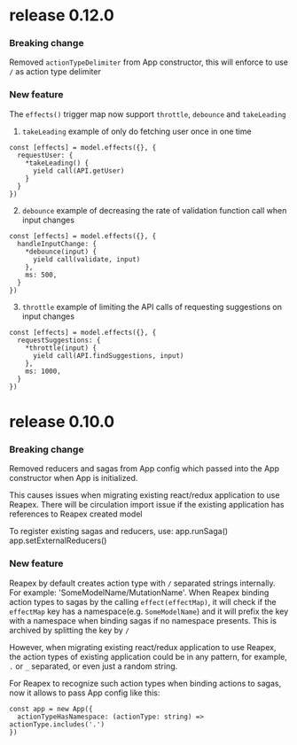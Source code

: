 # release 0.12.0

### Breaking change

Removed `actionTypeDelimiter` from App constructor, this will enforce to use `/` as action type delimiter

### New feature

The `effects()` trigger map now support `throttle`, `debounce` and `takeLeading`

1. `takeLeading` example of only do fetching user once in one time
```
const [effects] = model.effects({}, {
  requestUser: {
    *takeLeading() {
      yield call(API.getUser)
    }
  }
})
```

2. `debounce` example of decreasing the rate of validation function call when input changes
```
const [effects] = model.effects({}, {
  handleInputChange: {
    *debounce(input) {
      yield call(validate, input)
    },
    ms: 500,
  }
})
```

3. `throttle` example of limiting the API calls of requesting suggestions on input changes
```
const [effects] = model.effects({}, {
  requestSuggestions: {
    *throttle(input) {
      yield call(API.findSuggestions, input)
    },
    ms: 1000,
  }
})
```



# release 0.10.0

### Breaking change

Removed reducers and sagas from App config which passed into the App
constructor when App is initialized.

This causes issues when migrating existing react/redux application to
use Reapex. There will be circulation import issue if the existing
application has references to Reapex created model

To register existing sagas and reducers, use:
app.runSaga()
app.setExternalReducers()

### New feature

Reapex by default creates action type with `/` separated strings internally.
For example: 'SomeModelName/MutationName'. When Reapex binding action types to sagas by the calling `effect(effectMap)`, it will
check if the `effectMap` key has a namespace(e.g. `SomeModelName`) and it will prefix the key with a namespace when binding sagas
if no namespace presents.  This is archived by splitting the key by `/`

However, when migrating existing react/redux application to use Reapex, the action types of existing application could be in any pattern,
for example, `.` or `_` separated, or even just a random string.

For Reapex to recognize such action types when binding actions to sagas, now it allows to pass App config like this:
```
const app = new App({
  actionTypeHasNamespace: (actionType: string) => actionType.includes('.')
})
```
